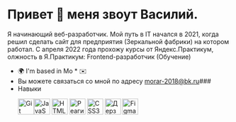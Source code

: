 # Привет 👋 меня звоут Василий.
Я начинающий веб-разработчик. Мой путь в IT начался в 2021, когда решил сделать сайт для предприятия (Зеркальной фабрики) на котором работал. С апреля 2022 года прохожу курсы от Яндекс.Практикум, олжность в Я.Практикум: Frontend-разработчик (Обучение) 
* 🌍 I'm based in Мо * ✉️ 
* Вы можете связаться со мной по адресу [morar-2018@bk.ru](mailto:morar-2018@bk.ru)### 
* Навыки  <p align="left"> <a href="https://git-scm.com /" target="_blank" rel="noreferrer"><img src="https://raw.githubusercontent.com/danielcranney/readme-generator/main/public/icons/skills/git-colored.svg " width="36" height="36" alt="Git" /></a><a href="https://developer.mozilla.org/en-US/docs/Web/JavaScript " target="_blank" rel="noreferrer"><img src="https://raw.githubusercontent.com/danielcranney/readme-generator/main/public/icons/skills/javascript-colored.svg " width="36" height="36" alt="JavaScript" /></a> <a href="https://developer.mozilla.org/en-US/docs/Glossary/HTML5 " target="_blank" rel="noreferrer"><img src="https://raw.githubusercontent.com/danielcranney/readme-generator/main/public/icons/skills/html5-colored.svg " width="36" height="36" alt="HTML5" /></a> <a href="https://reactjs.org /" target="_blank" rel="noreferrer"><img src="https://raw.githubusercontent.com/danielcranney/readme-generator/main/public/icons/skills/react-colored.svg " width="36" height="36" alt="Реагировать" /></a> <a href="https://www.w3.org/TR/CSS/#css " target="_blank" rel="noreferrer"><img src="https://raw.githubusercontent.com/danielcranney/readme-generator/main/public/icons/skills/css3-colored.svg " width="36" height="36" alt="CSS3" /></a> <a href="https://sass-lang.com /" target="_blank" rel="noreferrer"><img src="https://raw.githubusercontent.com/danielcranney/readme-generator/main/public/icons/skills/sass-colored.svg " width="36" height="36" alt="Дерзость" /></a> <a href="https://www.figma.com /" target="_blank" rel="noreferrer"><img src="https://raw.githubusercontent.com/danielcranney/readme-generator/main/public/icons/skills/figma-colored.svg " width="36" height="36" alt="Figma" /></a>  </p>
